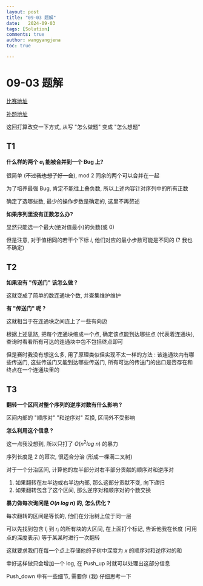```yaml
---
layout: post
title: "09-03 题解"
date:   2024-09-03
tags: [Solution]
comments: true
author: wangyangjena
toc: true

---
```


<!-- 在Markdown文件中 -->

<script src="https://cdnjs.cloudflare.com/ajax/libs/jquery/3.6.0/jquery.min.js"></script>
<script>
$(document).ready(function() {
    var text = $('article').text(); // 获取文章内容
    var wordCount = text.split(/\s+/).length; // 计算字数
    $('article').append('<p>字数统计： ' + wordCount + '</p>'); // 将字数添加到文章中
});
</script>



<head>
    <script src="https://cdn.mathjax.org/mathjax/latest/MathJax.js?config=TeX-AMS-MML_HTMLorMML" type="text/javascript"></script>
    <script type="text/x-mathjax-config">
        MathJax.Hub.Config({
            tex2jax: {
            skipTags: ['script', 'noscript', 'style', 'textarea', 'pre'],
            inlineMath: [['$','$']]
            }
        });
    </script>
</head>



# 09-03 题解



[比赛地址](https://mna.wang/contest/601)

[补题地址](https://mna.wang/contest/603)



这回打算改变一下方式, 从写 "怎么做题" 变成 "怎么想题"



## T1



**什么样的两个 $a_i$ 能被合并到一个 Bug 上?**



很简单 (~~不过我也想了好一会~~), mod 2 同余的两个可以合并在一起



为了培养最强 Bug, 肯定不能往上叠负数, 所以上述内容针对序列中的所有正数



确定了选哪些数, 最少的操作步数是确定的, 这里不再赘述



**如果序列里没有正数怎么办?**



显然只能选一个最大(绝对值最小)的负数(或 0)



但是注意, 对于值相同的若干个下标 $i$, 他们对应的最小步数可能是不同的 (? 我也不确定)



## T2



**如果没有 "传送门" 该怎么做 ?**



这就变成了简单的数连通块个数, 并查集维护维护



**有 "传送门" 呢 ?**



这就相当于在连通块之间连上了一些有向边



根据上述思路, 把每个连通块缩成一个点, 确定该点能到达哪些点 (代表着连通块), 查询时看看所有可达的连通块中包不包括终点即可



但是赛时我没有想这么多, 用了原理类似但实现不太一样的方法 : 该连通块内有哪些传送门, 这些传送门又能到达哪些传送门, 所有可达的传送门的出口是否存在和终点在一个连通块里的



## T3



**翻转一个区间对整个序列的逆序对数有什么影响 ?**



区间内部的 "顺序对" "和逆序对" 互换, 区间外不受影响



**怎么利用这个信息 ?** 



这一点我没想到, 所以只打了 $O(n^2 log\ n)$ 的暴力



序列长度是 2 的幂次, 很适合分治 (形成一棵满二叉树)



对于一个分治区间, 计算他的左半部分对右半部分贡献的顺序对和逆序对



1. 如果翻转在左半边或右半边内部, 那么这部分贡献不变, 向下递归
2. 如果翻转包含了这个区间, 那么逆序对和顺序对的个数交换



**暴力做每次询问是 $O(n\ log\ n)$ 的, 怎么优化 ?**



每次翻转的区间是等长的, 他们在分治树上位于同一层



可以先找到包含 $l_i$ 到 $r_i$ 的所有块的大区间, 在上面打个标记, 告诉他我在长度 (可用点的深度表示) 等于某某时进行一次翻转



这就要求我们在每一个点上存储他的子树中深度为 $x$ 的顺序对和逆序对的和



幸好这样做只会增加一个 log, 在 Push_up 时就可以处理出这部分信息



Push_down 中有一些细节, 需要你 (我) 仔细思考一下

